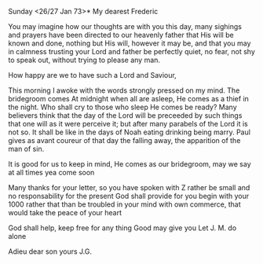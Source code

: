  Sunday <26/27 Jan 73>*
My dearest Frederic

You may imagine how our thoughts are with you this day, many sighings and prayers have been directed to our heavenly father that His will be known and done, nothing but His will, however it may be, and that you may in calmness trusting your Lord and father be perfectly quiet, no fear, not shy to speak out, without trying to please any man.

How happy are we to have such a Lord and Saviour,

This morning I awoke with the words strongly pressed on my mind. The bridegroom comes At midnight when all are asleep, He comes as a thief in the night. Who shall cry to those who sleep He comes be ready? Many believers think that the day of the Lord will be preceeded by such things that one will as it were perceive it; but after many parabels of the Lord it is not so. It shall be like in the days of Noah eating drinking being marry. 
Paul gives as avant coureur of that day the falling away, the apparition of the man of sin.

It is good for us to keep in mind, He comes as our bridegroom, may we say at all times yea come soon

Many thanks for your letter, so you have spoken with Z rather be small and no responsability for the present God shall provide for you begin with your 1000 rather that than be troubled in your mind with own commerce, that would take the peace of your heart

God shall help, keep free for any thing Good may give you Let J. M. do alone

 Adieu dear son
 yours J.G.
